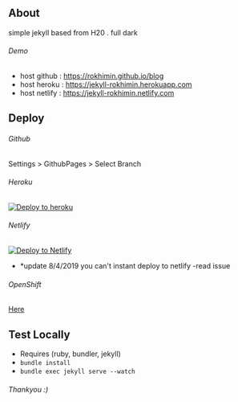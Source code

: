 
## About
simple jekyll based from H20 . full dark

###### Demo
- host github : https://rokhimin.github.io/blog
- host heroku : https://jekyll-rokhimin.herokuapp.com
- host netlify : https://jekyll-rokhimin.netlify.com

## Deploy

###### Github
Settings > GithubPages > Select Branch

###### Heroku
[![Deploy to heroku](https://www.herokucdn.com/deploy/button.png)](https://dashboard.heroku.com/new?button-url=https://github.com/rokhimin/blog/tree/deploy_heroku&template=https://github.com/rokhimin/blog/tree/deploy_heroku) 

###### Netlify
 [![Deploy to Netlify](https://www.netlify.com/img/deploy/button.svg)](https://app.netlify.com/start/deploy?repository=https://github.com/rokhimin/blog/tree/deploy_netlify)
- *update 8/4/2019 you can't instant deploy to netlify -read issue

###### OpenShift
[Here](https://github.com/rokhimin/blog/tree/deploy_openshift)

## Test Locally
- Requires (ruby, bundler, jekyll)
- `bundle install`
- `bundle exec jekyll serve --watch`

###### Thankyou :)
